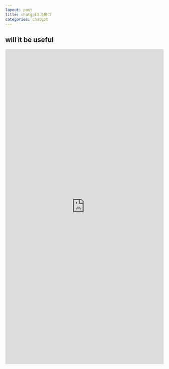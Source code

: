 ```yaml
---
layout: post
title: chatgpt3.5接口
categories: chatgpt
---
```


## will it be useful

<div style="height:1000px; width:100%">
    <iframe
        src="https://ora.sh/embed/a1454e13-3720-489e-b2bb-e1579dcc5fc2"
        width="100%"
        height="100%"
        style="border:0; border-radius: 4px"
    />
</div>